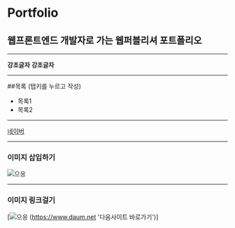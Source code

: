 # Portfolio
## 웹프론트엔드 개발자로 가는 웹퍼블리셔 포트폴리오

---
**강조글자**
__강조글자__

---

##목록 (탭키를 누르고 작성)
  - 목록1
  - 목록2

---

[네이버](https://www.naver.com '네이버 바로가기')

---

### 이미지 삽입하기
![으응](https://user-images.githubusercontent.com/75105125/203675576-363de431-5f66-414e-b391-aa64a8d34c54.png "으으음")

---
### 이미지 링크걸기
[![으응](https://user-images.githubusercontent.com/75105125/203675576-363de431-5f66-414e-b391-aa64a8d34c54.png "으으음")
(https://www.daum.net '다음사이트 바로가기')]
